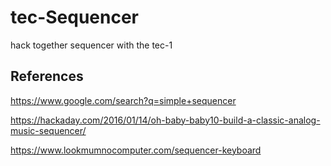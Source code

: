 # tec-Sequencer

hack together sequencer with the tec-1


## References
https://www.google.com/search?q=simple+sequencer

https://hackaday.com/2016/01/14/oh-baby-baby10-build-a-classic-analog-music-sequencer/

https://www.lookmumnocomputer.com/sequencer-keyboard
